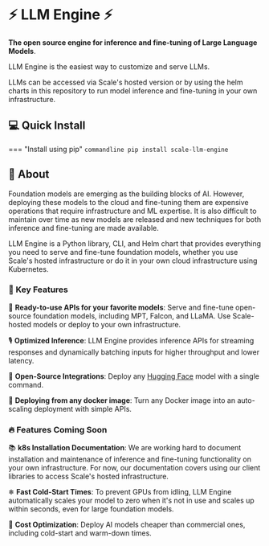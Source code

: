 # ⚡ LLM Engine ⚡

**The open source engine for inference and fine-tuning of Large Language Models**.

LLM Engine is the easiest way to customize and serve LLMs.

LLMs can be accessed via Scale's hosted version or by using the helm charts in this repository to run model inference and fine-tuning in your own infrastructure.

## 💻 Quick Install

=== "Install using pip"
    ```commandline
    pip install scale-llm-engine
    ```

## 🤔 About

Foundation models are emerging as the building blocks of AI. However, 
deploying these models to the cloud and fine-tuning them are expensive
operations that require infrastructure and ML expertise. It is also difficult
to maintain over time as new models are released and new techniques for both
inference and fine-tuning are made available.

LLM Engine is a Python library, CLI, and Helm chart that provides
everything you need to serve and fine-tune foundation models, whether you use
Scale's hosted infrastructure or do it in your own cloud infrastructure using
Kubernetes.

### 🚀 Key Features

🎁 **Ready-to-use APIs for your favorite models**: Serve and fine-tune
open-source foundation models, including MPT, Falcon,
and LLaMA. Use Scale-hosted models or deploy to your own infrastructure.

🎙️ **Optimized Inference**: LLM Engine provides inference APIs
for streaming responses and dynamically batching inputs for higher throughput
and lower latency.

🤗 **Open-Source Integrations**: Deploy any [Hugging Face](https://huggingface.co/)
model with a single command.

🐳 **Deploying from any docker image**: Turn any Docker image into an
auto-scaling deployment with simple APIs.

### 🔥 Features Coming Soon

📚 **k8s Installation Documentation**: We are working hard to document installation and
maintenance of inference and fine-tuning functionality on your own infrastructure.
For now, our documentation covers using our client libraries to access Scale's
hosted infrastructure.

❄ **Fast Cold-Start Times**: To prevent GPUs from idling, LLM Engine
automatically scales your model to zero when it's not in use and scales up
within seconds, even for large foundation models.

💸 **Cost Optimization**: Deploy AI models cheaper than commercial ones,
including cold-start and warm-down times.
